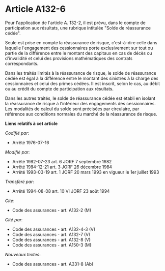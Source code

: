 # Article A132-6

Pour l'application de l'article A. 132-2, il est prévu, dans le compte de participation aux résultats, une rubrique intitulée
"Solde de réassurance cédée".

Seule est prise en compte la réassurance de risque, c'est-à-dire celle dans laquelle l'engagement des cessionnaires porte
exclusivement sur tout ou partie de la différence entre le montant des capitaux en cas de décès ou d'invalidité et celui des
provisions mathématiques des contrats correspondants.

Dans les traités limités à la réassurance de risque, le solde de réassurance cédée est égal à la différence entre le montant
des sinistres à la charge des cessionnaires et celui des primes cédées. Il est inscrit, selon le cas, au débit ou au crédit
du compte de participation aux résultats.

Dans les autres traités, le solde de réassurance cédée est établi en isolant la réassurance de risque à l'intérieur des
engagements des cessionnaires. Les modalités de calcul du solde sont précisées par circulaire, par référence aux conditions
normales du marché de la réassurance de risque.

**Liens relatifs à cet article**

_Codifié par_:

  - Arrêté 1976-07-16

_Modifié par_:

  - Arrêté 1982-07-23 art. 6 JORF 7 septembre 1982
  - Arrêté 1984-12-21 art. 3 JORF 26 décembre 1984
  - Arrêté 1993-03-19 art. 1 JORF 20 mars 1993 en vigueur le 1er juillet 1993

_Transféré par_:

  - Arrêté 1994-08-08 art. 10 VI JORF 23 août 1994

_Cite_:

  - Code des assurances - art. A132-2 (M)

_Cité par_:

  - Code des assurances - art. A132-4-3 (V)
  - Code des assurances - art. A132-7 (V)
  - Code des assurances - art. A132-8 (V)
  - Code des assurances - art. A150-3 (M)

_Nouveaux textes_:

  - Code des assurances - art. A331-8 (Ab)
